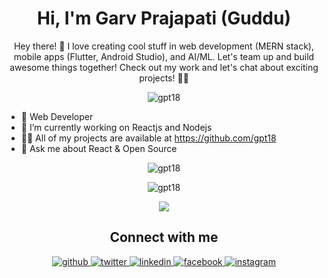 <!---
**gpt18/gpt18** is a ✨ _special_ ✨ repository because its `README.md` (this file) appears on your GitHub profile.
--->
<h1 align="center">Hi, I'm Garv Prajapati (Guddu)</h1>
<p align="center">Hey there! 👋 I love creating cool stuff in web development (MERN stack), mobile apps (Flutter, Android Studio), and AI/ML. Let's team up and build awesome things together! Check out my work and let's chat about exciting projects! 🚀✨</p>

<p align="center"> <img src="https://komarev.com/ghpvc/?username=gpt18" alt="gpt18" /> </p>
<ul>
  <li>🔭 Web Developer</li>
  <li>🌱 I’m currently working on Reactjs and Nodejs</li>
  <li>👨‍💻 All of my projects are available at <a href="https://github.com/gpt18" target="_blank">https://github.com/gpt18</a></li>
  <li>💬 Ask me about React & Open Source</li>
</ul>

<!--
### Tech Stack

<p align="left">
  <img src="https://devicons.github.io/devicon/devicon.git/icons/bootstrap/bootstrap-plain.svg" alt="bootstrap" width="40" height="40"/> -->

<p align="center">
  <img src="https://github-readme-stats.vercel.app/api/top-langs/?username=gpt18&layout=compact&hide=php,c,html,roff&langs_count=10" alt="gpt18" />
</p>
<p align="center">
  <img align="center" src="https://github-readme-stats.vercel.app/api?username=gpt18&show_icons=true" alt="gpt18" />
</p>
<p align="center">
  <img src="https://github-readme-streak-stats.herokuapp.com/?user=gpt18&layout=compact" />
</p>

<h2 align="center">Connect with me</h2>
<div align="center">  
  <a href="https://github.com/gpt18" target="_blank">
    <img src=https://img.shields.io/badge/github-%2324292e.svg?&style=for-the-badge&logo=github&logoColor=white alt=github style="margin-bottom: 5px;" />
  </a>
  <a href="https://twitter.com/im_gprajapati" target="_blank">
    <img src=https://img.shields.io/badge/twitter-%2300acee.svg?&style=for-the-badge&logo=twitter&logoColor=white alt=twitter style="margin-bottom: 5px;" />
  </a>
  <a href="https://www.linkedin.com/in/gudduprajapati" target="_blank">
    <img src=https://img.shields.io/badge/linkedin-%231E77B5.svg?&style=for-the-badge&logo=linkedin&logoColor=white alt=linkedin style="margin-bottom: 5px;" />
  </a>
  <a href="https://www.facebook.com/profile.php?id=100009700753306" target="_blank">
    <img src=https://img.shields.io/badge/facebook-%232E87FB.svg?&style=for-the-badge&logo=facebook&logoColor=white alt=facebook style="margin-bottom: 5px;" />
  </a>
  <a href="https://instagram.com/im.gprajapati" target="_blank">
    <img src=https://img.shields.io/badge/instagram-%23000000.svg?&style=for-the-badge&logo=instagram&logoColor=white alt=instagram style="margin-bottom: 5px;" />
  </a>
</div>  
